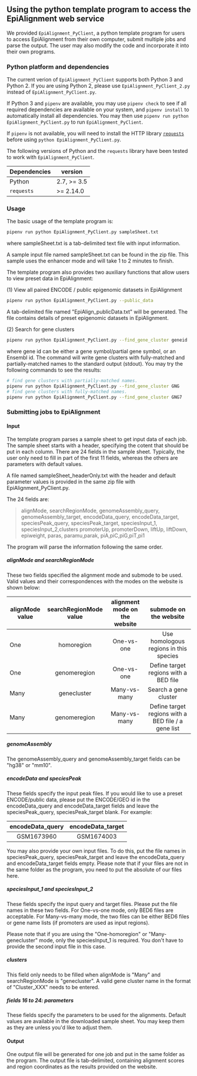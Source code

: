 ## Using the python template program to access the EpiAlignment web service

We provided ``EpiAlignment_PyClient``, a python template program for users to access EpiAlignment from their own computer, submit multiple jobs and parse the output. The user may also modify the code and incorporate it into their own programs.

### Python platform and dependencies
The current verion of ``EpiAlignment_PyClient`` supports both Python 3 and Python 2. If you are using Python 2, please use ``EpiAlignment_PyClient_2.py`` instead of ``EpiAlignment_PyClient.py``.

If Python 3 and ``pipenv`` are available, you may use ``pipenv check`` to see if all required dependencies are available on your system, and ``pipenv install`` to automatically install all dependencies. You may then use ``pipenv run python EpiAlignment_PyClient.py`` to run ``EpiAlignment_PyClient``. 

If ``pipenv`` is not available, you will need to install the HTTP library [``requests``](http://docs.python-requests.org/en/master/) before using ``python EpiAlignment_PyClient.py``. 

The following versions of Python and the ``requests`` library have been tested to work with ``EpiAlignment_PyClient``.

| Dependencies | version     |
| ------------ | ----------- |
| Python       | 2.7, >= 3.5 |
| ``requests`` | >= 2.14.0   |

### Usage
The basic usage of the template program is:

```bash
pipenv run python EpiAlignment_PyClient.py sampleSheet.txt
```
where sampleSheet.txt is a tab-delimited text file with input information.

A sample input file named sampleSheet.txt can be found in the zip file. This sample uses the enhancer mode and will take 1 to 2 minutes to finish.

The template program also provides two auxiliary functions that allow users to view preset data in EpiAlignment:

(1) View all paired ENCODE / public epigenomic datasets in EpiAlignment

```bash
pipenv run python EpiAlignment_PyClient.py --public_data
```
A tab-delimited file named "EpiAlign_publicData.txt" will be generated. The file contains details of preset epigenomic datasets in EpiAlignment. 

(2) Search for gene clusters

```bash
pipenv run python EpiAlignment_PyClient.py --find_gene_cluster geneid
```
where gene id can be either a gene symbol/partial gene symbol, or an Ensembl id. The command will write gene clusters with fully-matched and partially-matched names to the standard output (stdout). You may try the following commands to see the results:

```bash
# find gene clusters with partially-matched names.
pipenv run python EpiAlignment_PyClient.py --find_gene_cluster GNG
# find gene clusters with fully-matched names.
pipenv run python EpiAlignment_PyClient.py --find_gene_cluster GNG7
``` 

### Submitting jobs to EpiAlignment

#### Input
The template program parses a sample sheet to get input data of each job. The sample sheet starts with a header, specifying the cotent that should be put in each column. There are 24 fields in the sample sheet. Typically, the user only need to fill in part of the first 11 fields, whereas the others are parameters with default values.

A file named sampleSheet_headerOnly.txt with the header and default parameter values is provided in the same zip file with EpiAlignment\_PyClient.py.

The 24 fields are:
>alignMode, searchRegionMode, genomeAssembly\_query, genomeAssembly\_target,
>encodeData\_query, encodeData\_target, speciesPeak\_query, speciesPeak\_target,
>speciesInput\_1, speciesInput\_2,clusters
>promoterUp, promoterDown, liftUp, liftDown,
>epiweight, paras, paramu,parak,
>piA,piC,piG,piT,pi1

The program will parse the information following the same order.

##### alignMode and searchRegionMode
These two fields specified the alignment mode and submode to be used. Valid values and their correspondences with the modes on the website is shown below:

| alignMode value| searchRegionMode value| alignment mode on the website  | submode on the website |
| --------- |:-----------:| :-----:|:-----:|
| One  | homoregion  | One-vs-one |Use homologous regions in this species|
| One  | genomeregion| One-vs-one | Define target regions with a BED file|
| Many  | genecluster | Many-vs-many |Search a gene cluster|
| Many  | genomeregion| Many-vs-many |Define target regions with a BED file / a gene list|

##### genomeAssembly
The genomeAssembly\_query and genomeAssembly\_target fields can be "hg38" or "mm10". 

##### encodeData and speciesPeak
These fields specify the input peak files. If you would like to use a preset ENCODE/public data, please put the ENCODE/GEO id in the encodeData\_query and encodeData\_target fields and leave the speciesPeak\_query, speciesPeak\_target blank. For example: 

| encodeData\_query | encodeData\_target| 
| :---------: |:-----------:| 
| GSM1673960  | GSM1674003 |

You may also provide your own input files. To do this, put the file names in speciesPeak\_query, speciesPeak\_target and leave the encodeData\_query and encodeData\_target fields empty. Please note that if your files are not in the same folder as the program, you need to put the absolute of our files here.

##### speciesInput\_1 and speciesInput\_2
These fields specify the input query and target files. Please put the file names in these two fields. For One-vs-one mode, only BED6 files are acceptable. For Many-vs-many mode, the two files can be either BED6 files or gene name lists (if promoters are used as input regions).

Please note that if you are using the  "One-homoregion" or "Many-genecluster" mode, only the speciesInput\_1 is required. You don't have to provide the second input file in this case.

##### clusters
This field only needs to be filled when alignMode is "Many" and searchRegionMode is "genecluster". A valid gene cluster name in the format of "Cluster_XXX" needs to be entered.

##### fields 16 to 24: parameters
These fields specify the parameters to be used for the alignments. Default values are available in the downloaded sample sheet. You may keep them as they are unless you'd like to adjust them.  

#### Output
One output file will be generated for one job and put in the same folder as the program. The output file is tab-delimited, containing alignment scores and region coordinates as the results provided on the website.

 
